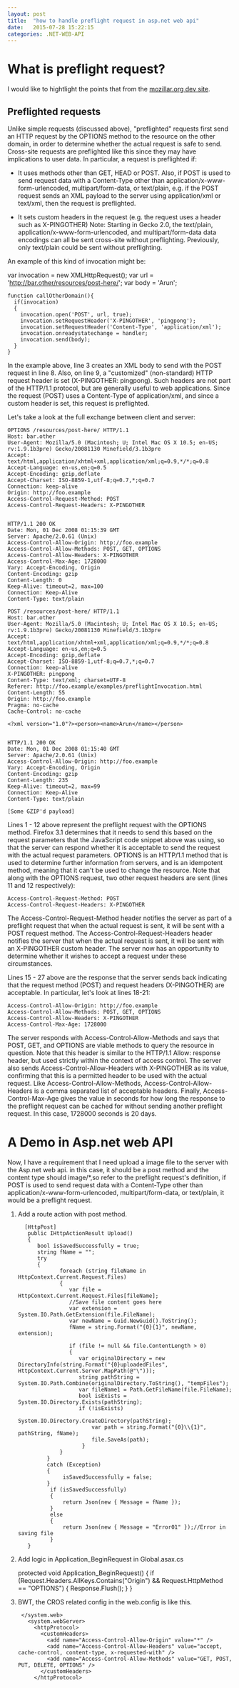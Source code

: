 ```yaml
---
layout: post
title:  "how to handle preflight request in asp.net web api"
date:   2015-07-28 15:22:15
categories: .NET-WEB-API
---
```


# What is preflight request? #

I would like to hightlight the points that from the [mozillar.org dev site](https://developer.mozilla.org/en-US/docs/Web/HTTP/Access_control_CORS?redirectlocale=en-US&redirectslug=HTTP_access_control "mozillar.org dev site").


## Preflighted requests ##

Unlike simple requests (discussed above), "preflighted" requests first send an HTTP request by the OPTIONS method to the resource on the other domain, in order to determine whether the actual request is safe to send.  Cross-site requests are preflighted like this since they may have implications to user data.  In particular, a request is preflighted if:



- It uses methods other than GET, HEAD or POST.  Also, if POST is used to send request data with a Content-Type other than application/x-www-form-urlencoded, multipart/form-data, or text/plain, e.g. if the POST request sends an XML payload to the server using application/xml or text/xml, then the request is preflighted.


- It sets custom headers in the request (e.g. the request uses a header such as X-PINGOTHER)
Note: Starting in Gecko 2.0, the text/plain, application/x-www-form-urlencoded, and multipart/form-data data encodings can all be sent cross-site without preflighting. Previously, only text/plain could be sent without preflighting.

An example of this kind of invocation might be:

var invocation = new XMLHttpRequest();
var url = 'http://bar.other/resources/post-here/';
var body = '<?xml version="1.0"?><person><name>Arun</name></person>';
    
    function callOtherDomain(){
	  if(invocation)
	  {
	    invocation.open('POST', url, true);
	    invocation.setRequestHeader('X-PINGOTHER', 'pingpong');
	    invocation.setRequestHeader('Content-Type', 'application/xml');
	    invocation.onreadystatechange = handler;
	    invocation.send(body); 
	  }
    }

In the example above, line 3 creates an XML body to send with the POST request in line 8.  Also, on line 9, a "customized" (non-standard) HTTP request header is set (X-PINGOTHER: pingpong).  Such headers are not part of the HTTP/1.1 protocol, but are generally useful to web applications.  Since the request (POST) uses a Content-Type of application/xml, and since a custom header is set, this request is preflighted.

Let's take a look at the full exchange between client and server:

	OPTIONS /resources/post-here/ HTTP/1.1
	Host: bar.other
	User-Agent: Mozilla/5.0 (Macintosh; U; Intel Mac OS X 10.5; en-US; rv:1.9.1b3pre) Gecko/20081130 Minefield/3.1b3pre
	Accept: text/html,application/xhtml+xml,application/xml;q=0.9,*/*;q=0.8
	Accept-Language: en-us,en;q=0.5
	Accept-Encoding: gzip,deflate
	Accept-Charset: ISO-8859-1,utf-8;q=0.7,*;q=0.7
	Connection: keep-alive
	Origin: http://foo.example
	Access-Control-Request-Method: POST
	Access-Control-Request-Headers: X-PINGOTHER
	
	
	HTTP/1.1 200 OK
	Date: Mon, 01 Dec 2008 01:15:39 GMT
	Server: Apache/2.0.61 (Unix)
	Access-Control-Allow-Origin: http://foo.example
	Access-Control-Allow-Methods: POST, GET, OPTIONS
	Access-Control-Allow-Headers: X-PINGOTHER
	Access-Control-Max-Age: 1728000
	Vary: Accept-Encoding, Origin
	Content-Encoding: gzip
	Content-Length: 0
	Keep-Alive: timeout=2, max=100
	Connection: Keep-Alive
	Content-Type: text/plain
	
	POST /resources/post-here/ HTTP/1.1
	Host: bar.other
	User-Agent: Mozilla/5.0 (Macintosh; U; Intel Mac OS X 10.5; en-US; rv:1.9.1b3pre) Gecko/20081130 Minefield/3.1b3pre
	Accept: text/html,application/xhtml+xml,application/xml;q=0.9,*/*;q=0.8
	Accept-Language: en-us,en;q=0.5
	Accept-Encoding: gzip,deflate
	Accept-Charset: ISO-8859-1,utf-8;q=0.7,*;q=0.7
	Connection: keep-alive
	X-PINGOTHER: pingpong
	Content-Type: text/xml; charset=UTF-8
	Referer: http://foo.example/examples/preflightInvocation.html
	Content-Length: 55
	Origin: http://foo.example
	Pragma: no-cache
	Cache-Control: no-cache
	
	<?xml version="1.0"?><person><name>Arun</name></person>
	
	
	HTTP/1.1 200 OK
	Date: Mon, 01 Dec 2008 01:15:40 GMT
	Server: Apache/2.0.61 (Unix)
	Access-Control-Allow-Origin: http://foo.example
	Vary: Accept-Encoding, Origin
	Content-Encoding: gzip
	Content-Length: 235
	Keep-Alive: timeout=2, max=99
	Connection: Keep-Alive
	Content-Type: text/plain
	
	[Some GZIP'd payload]

Lines 1 - 12 above represent the preflight request with the OPTIONS method.  Firefox 3.1 determines that it needs to send this based on the request parameters that the JavaScript code snippet above was using, so that the server can respond whether it is acceptable to send the request with the actual request parameters.  OPTIONS is an HTTP/1.1 method that is used to determine further information from servers, and is an idempotent method, meaning that it can't be used to change the resource.  Note that along with the OPTIONS request, two other request headers are sent (lines 11 and 12 respectively):

	Access-Control-Request-Method: POST
	Access-Control-Request-Headers: X-PINGOTHER

The Access-Control-Request-Method header notifies the server as part of a preflight request that when the actual request is sent, it will be sent with a POST request method. The Access-Control-Request-Headers header notifies the server that when the actual request is sent, it will be sent with an X-PINGOTHER custom header.  The server now has an opportunity to determine whether it wishes to accept a request under these circumstances.

Lines 15 - 27 above are the response that the server sends back indicating that the request method (POST) and request headers (X-PINGOTHER) are acceptable.  In particular, let's look at lines 18-21:

	Access-Control-Allow-Origin: http://foo.example
	Access-Control-Allow-Methods: POST, GET, OPTIONS
	Access-Control-Allow-Headers: X-PINGOTHER
	Access-Control-Max-Age: 1728000

The server responds with Access-Control-Allow-Methods and says that POST, GET, and OPTIONS are viable methods to query the resource in question.  Note that this header is similar to the HTTP/1.1 Allow: response header, but used strictly within the context of access control.  The server also sends Access-Control-Allow-Headers with X-PINGOTHER as its value, confirming that this is a permitted header to be used with the actual request.  Like Access-Control-Allow-Methods, Access-Control-Allow-Headers is a comma separated list of acceptable headers.  Finally, Access-Control-Max-Age gives the value in seconds for how long the response to the preflight request can be cached for without sending another preflight request.  In this case, 1728000 seconds is 20 days.

# A Demo in Asp.net web API #

Now, I have a requirement that I need upload a image file to the server with the Asp.net web api. in this case, it should be a post method and the content type should image/*,so refer to the preflight request's definition, if POST is used to send request data with a Content-Type other than application/x-www-form-urlencoded, multipart/form-data, or text/plain, it would be a preflight request.

1. Add a route action with post method.

	     [HttpPost]
	      public IHttpActionResult Upload()
	      {
		     bool isSavedSuccessfully = true;
		     string fName = "";
		     try
		     {
				    foreach (string fileName in HttpContext.Current.Request.Files)
				    {
				       var file = HttpContext.Current.Request.Files[fileName];
				       //Save file content goes here
				       var extension = System.IO.Path.GetExtension(file.FileName);
				       var newName = Guid.NewGuid().ToString();
				       fName = string.Format("{0}{1}", newName, extension);
				    
				       if (file != null && file.ContentLength > 0)
				       {
					      var originalDirectory = new DirectoryInfo(string.Format("{0}uploadedFiles", HttpContext.Current.Server.MapPath(@"\")));
					      string pathString = System.IO.Path.Combine(originalDirectory.ToString(), "tempFiles");
					      var fileName1 = Path.GetFileName(file.FileName);
					      bool isExists = System.IO.Directory.Exists(pathString);
					      if (!isExists)
						      System.IO.Directory.CreateDirectory(pathString);
						      var path = string.Format("{0}\\{1}", pathString, fName);
						      file.SaveAs(path);
					       }
				    }
			    }
			    catch (Exception)
			    {
			   		 isSavedSuccessfully = false;
			    }
			     if (isSavedSuccessfully)
			     {
			  		 return Json(new { Message = fName });
			     }
			     else
			     {
			   		 return Json(new { Message = "Error01" });//Error in saving file
			     }
	      }
	  


1.   Add logic in Application_BeginRequest in Global.asax.cs

 	    
		protected void Application_BeginRequest()
	    {
		    if (Request.Headers.AllKeys.Contains("Origin") && Request.HttpMethod == "OPTIONS")
		    {
		   		 Response.Flush();
		    }
	    }


1. BWT, the CROS related config in the web.config is like this.

    	
		</system.web>
    	  <system.webServer>
	    	<httpProtocol>
	    	  <customHeaders>
		    	<add name="Access-Control-Allow-Origin" value="*" />
		    	<add name="Access-Control-Allow-Headers" value="accept, cache-control, content-type, x-requested-with" />
		    	<add name="Access-Control-Allow-Methods" value="GET, POST, PUT, DELETE, OPTIONS" />
	    	  </customHeaders>
	    	</httpProtocol>